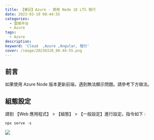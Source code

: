 ```yaml
---
title: 【筆記】Azure - 使用 Node 18 LTS 發行
date: 2023-03-10 08:44:55
categories: 
  - 雲端平台
  - Azure
tags: 
  - Azure
description:
keyword: 'Cloud  ,Azure ,Angular, 發行'
cover: /image/20230310_08-44-55.png
---
```


## 前言
如果使用 Azure Node 版本更新前端，遇到無法顯示問題。請參考下方做法。

## 組態設定
請到 【Web 應用程式】  > 【組態】 > 【一般設定】進行設定。指令如下 : 

```js
npx serve -s 
```

![](/image/20230310_08-56-01.png)